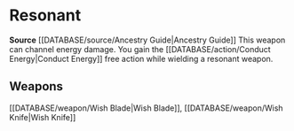 ﻿---
id: '345'
name: Resonant
rarity: Common
rus_type_level: null
source: '[[DATABASE/source/Ancestry Guide|Ancestry Guide]]'
trait:
- Resonant
type: Trait

---
# Resonant

**Source** [[DATABASE/source/Ancestry Guide|Ancestry Guide]] 
This weapon can channel energy damage. You gain the [[DATABASE/action/Conduct Energy|Conduct Energy]] free action while wielding a resonant weapon.

## Weapons

[[DATABASE/weapon/Wish Blade|Wish Blade]], [[DATABASE/weapon/Wish Knife|Wish Knife]]